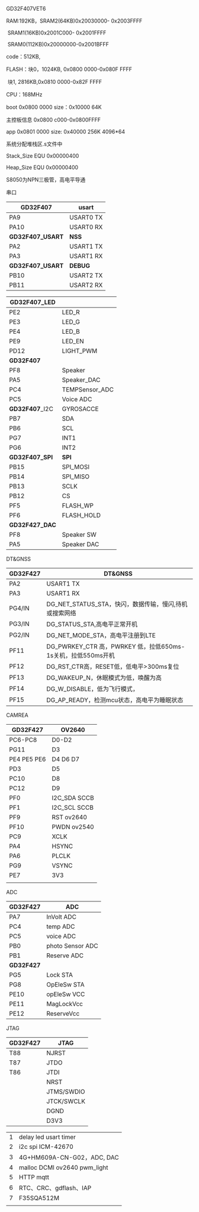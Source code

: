 GD32F407VET6

RAM:192KB，SRAM2(64KB)0x20030000- 0x2003FFFF

​						SRAM1(16KB)0x2001C000- 0x2001FFFF

​						SRAM0(112KB)0x20000000-0x2001BFFF

code：512KB, 

FLASH：块0，1024KB, 0x0800 0000-0x080F FFFF

​				块1, 2816KB,0x0810 0000-0x82F FFFF

CPU：168MHz



boot   0x0800 0000    size：0x10000    64K

主控板信息 0x0800 c000-0x0800FFFF

app    0x0801 0000	size:  0x40000      256K  4096*64



系统分配堆栈区.s文件中

Stack_Size      EQU     0x00000400

Heap_Size       EQU     0x00000400



S8050为NPN三极管，高电平导通

串口

| GD32F407           | usart     |
| ------------------ | --------- |
| PA9                | USART0 TX |
| PA10               | USART0 RX |
| **GD32F407_USART** | **NSS**   |
| PA2                | USART1 TX |
| PA3                | USART1 RX |
| **GD32F407_USART** | **DEBUG** |
| PB10               | USART2 TX |
| PB11               | USART2 RX |



| **GD32F407_LED** |                |
| ---------------- | -------------- |
| PE2              | LED_R          |
| PE3              | LED_G          |
| PE4              | LED_B          |
| PE9              | LED_EN         |
| PD12             | LIGHT_PWM      |
| **GD32F407**     |                |
| PF8              | Speaker        |
| PA5              | Speaker_DAC    |
| PC4              | TEMPSensor_ADC |
| PC5              | Voice ADC      |
| **GD32F407**_I2C | GYROSACCE      |
| PB7              | SDA            |
| PB6              | SCL            |
| PG7              | INT1           |
| PG6              | INT2           |
| **GD32F407_SPI** | **SPI**        |
| PB15             | SPI_MOSI       |
| PB14             | SPI_MISO       |
| PB13             | SCLK           |
| PB12             | CS             |
| PF5              | FLASH_WP       |
| PF6              | FLASH_HOLD     |
| **GD32F427_DAC** |                |
| PF8              | Speaker SW     |
| PA5              | Speaker DAC    |

DT&GNSS

| GD32F427 | DT&GNSS                                                      |
| -------- | ------------------------------------------------------------ |
| PA2      | USART1 TX                                                    |
| PA3      | USART1 RX                                                    |
| PG4/IN   | DG_NET_STATUS_STA，快闪，数据传输，慢闪,待机或搜索网络       |
| PG3/IN   | DG_STATUS_STA,高电平正常开机                                 |
| PG2/IN   | DG_NET_MODE_STA，高电平注册到LTE                             |
| PF11     | DG_PWRKEY_CTR 高，PWRKEY 低，拉低650ms-1s关机，拉低550ms开机 |
| PF12     | DG_RST_CTR高，RESET低，低电平>300ms复位                      |
| PF13     | DG_WAKEUP_N，休眠模式为低，唤醒为高                          |
| PF14     | DG_W_DISABLE，低为飞行模式，                                 |
| PF15     | DG_AP_READY，检测mcu状态，高电平为睡眠状态                   |



CAMREA

| GD32F427    | OV2640               |
| ----------- | -------------------- |
| PC6-PC8     | D0-D2                |
| PG11        | D3                   |
| PE4 PE5 PE6 | D4 D6 D7             |
| PD3         | D5                   |
| PC10        | D8                   |
| PC12        | D9                   |
| PF0         | I2C_SDA  SCCB        |
| PF1         | I2C_SCL   SCCB       |
| PF9         | RST           ov2640 |
| PF10        | PWDN      ov2540     |
| PC9         | XCLK                 |
| PA4         | HSYNC                |
| PA6         | PLCLK                |
| PG9         | VSYNC                |
| PE7         | 3V3                  |
|             |                      |

ADC

| GD32F427     | ADC              |
| ------------ | ---------------- |
| PA7          | InVolt ADC       |
| PC4          | temp ADC         |
| PC5          | voice ADC        |
| PB0          | photo Sensor ADC |
| PB1          | Reserve ADC      |
| **GD32F427** |                  |
| PG5          | Lock STA         |
| PG8          | OpEleSw STA      |
| PE10         | opEleSw VCC      |
| PE11         | MagLockVcc       |
| PE12         | ReserveVcc       |

JTAG

| GD32F427 | JTAG       |
| -------- | ---------- |
| T88      | NJRST      |
| T87      | JTDO       |
| T86      | JTDI       |
|          | NRST       |
|          | JTMS/SWDIO |
|          | JTCK/SWCLK |
|          | DGND       |
|          | D3V3       |



|      |                              |
| ---- | ---------------------------- |
| 1    | delay led usart timer        |
| 2    | i2c  spi  ICM-42670          |
| 3    | 4G+HM609A-CN-G02，ADC, DAC   |
| 4    | malloc DCMI ov2640 pwm_light |
| 5    | HTTP mqtt                    |
| 6    | RTC、CRC、gdflash、IAP       |
| 7    | F35SQA512M                   |
|      |                              |

​	